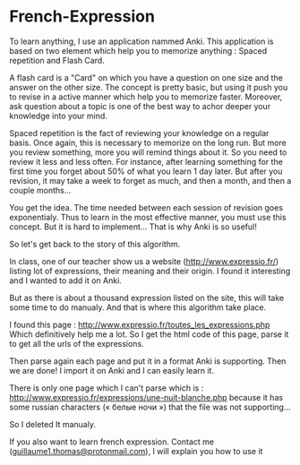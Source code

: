 # French-Expression


To learn anything, I use an application nammed Anki. This application is based on two element which help you to memorize anything : Spaced repetition and Flash Card.

A flash card is a "Card" on which you have a question on one size and the answer on the other size. The concept is pretty basic, but using it push you to revise in a active manner which help you to memorize faster. Moreover, ask question about a topic is one of the best way to achor deeper your knowledge into your mind.

Spaced repetition is the fact of reviewing your knowledge on a regular basis. Once again, this is necessary to memorize on the long run. But more you review something, more you will remind things about it. So you need to review it less and less often. For instance, after learning something for the first time you forget about 50% of what you learn 1 day later. But after you revision, it may take a week to forget as much, and then a month, and then a couple months...

You get the idea. The time needed between each session of revision goes exponentialy. Thus to learn in the most effective manner, you must use this concept. But it is hard to implement... That is why Anki is so useful!

So let's get back to the story of this algorithm.

In class, one of our teacher show us a website (http://www.expressio.fr/) listing lot of expressions, their meaning and their origin. I found it interesting and I wanted to add it on Anki.

But as there is about a thousand expression listed on the site, this will take some time to do manualy. And that is where this algorithm take place.

I found this page : http://www.expressio.fr/toutes_les_expressions.php Which definitively help me a lot.
So I get the html code of this page, parse it to get all the urls of the expressions.

Then parse again each page and put it in a format Anki is supporting. Then we are done! I import it on Anki and I can easily learn it.

There is only one page which I can't parse which is : http://www.expressio.fr/expressions/une-nuit-blanche.php because it has some russian characters (« белые ночи ») that the file was not supporting... 

So I deleted It manualy.

If you also want to learn french expression. Contact me (guillaume1.thomas@protonmail.com), I will explain you how to use it
